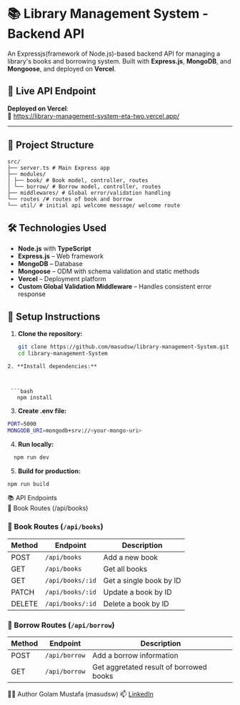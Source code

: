# 📚 Library Management System - Backend API

An Expressjs(framework of Node.js)-based backend API for managing a library's books and borrowing system. Built with **Express.js**, **MongoDB**, and **Mongoose**, and deployed on **Vercel**.

## 🚀 Live API Endpoint

**Deployed on Vercel**:  
🔗 https://library-management-system-eta-two.vercel.app/

---

## 📁 Project Structure
```
src/
├── server.ts # Main Express app
├── modules/
│ ├── book/ # Book model, controller, routes
│ └── borrow/ # Borrow model, controller, routes
├── middlewares/ # Global error/validation handling
└── routes /# routes of book and borrow
└── util/ # initial api welcome message/ welcome route
```

## 🛠 Technologies Used

- **Node.js** with **TypeScript**
- **Express.js** – Web framework
- **MongoDB** – Database
- **Mongoose** – ODM with schema validation and static methods
- **Vercel** – Deployment platform
- **Custom Global Validation Middleware** – Handles consistent error response

## 📌 Setup Instructions

1. **Clone the repository:**

   ```bash
   git clone https://github.com/masudsw/library-management-System.git
   cd library-management-System
```
2. **Install dependencies:**

   
   
 ```bash
   npm install
  ```

   
3. **Create .env file:**
   
 ```bash
PORT=5000
MONGODB_URI=mongodb+srv://<your-mongo-uri>

```
  4. **Run locally:** 
   
 ```bash
   npm run dev
   ```
   5. **Build for production:** 
   
   ```bash
   npm run build
   ```

   📚 API Endpoints<br>
   📘 Book Routes (/api/books)


### 📘 Book Routes (`/api/books`)

| Method | Endpoint         | Description                      |
|--------|------------------|----------------------------------|
| POST   | `/api/books`     | Add a new book                   |
| GET    | `/api/books`     | Get all books                    |
| GET    | `/api/books/:id` | Get a single book by ID          |
| PATCH  | `/api/books/:id` | Update a book by ID              |
| DELETE | `/api/books/:id` | Delete a book by ID              |


### 📘 Borrow Routes (`/api/borrow`)

| Method | Endpoint         | Description                             |
|--------|------------------|-----------------------------------------|
| POST   | `/api/borrow`     | Add a borrow information               |
| GET    | `/api/borrow`     | Get aggretated result of borrowed books|

🧑‍💻 Author
Golam Mustafa (masudsw)
📫 [LinkedIn](https://www.linkedin.com/in/golam-mustafa-masud) 

